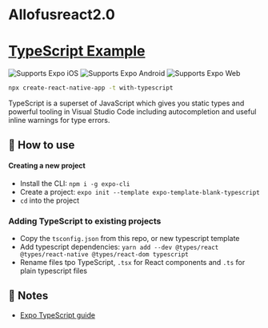 # Allofusreact2.0

# [TypeScript Example](https://www.typescriptlang.org/)

<p>
  <!-- iOS -->
  <img alt="Supports Expo iOS" longdesc="Supports Expo iOS" src="https://img.shields.io/badge/iOS-4630EB.svg?style=flat-square&logo=APPLE&labelColor=999999&logoColor=fff" />
  <!-- Android -->
  <img alt="Supports Expo Android" longdesc="Supports Expo Android" src="https://img.shields.io/badge/Android-4630EB.svg?style=flat-square&logo=ANDROID&labelColor=A4C639&logoColor=fff" />
  <!-- Web -->
  <img alt="Supports Expo Web" longdesc="Supports Expo Web" src="https://img.shields.io/badge/web-4630EB.svg?style=flat-square&logo=GOOGLE-CHROME&labelColor=4285F4&logoColor=fff" />
</p>

```sh
npx create-react-native-app -t with-typescript
```


TypeScript is a superset of JavaScript which gives you static types and powerful tooling in Visual Studio Code including autocompletion and useful inline warnings for type errors.

## 🚀 How to use

#### Creating a new project

- Install the CLI: `npm i -g expo-cli`
- Create a project: `expo init --template expo-template-blank-typescript`
- `cd` into the project

### Adding TypeScript to existing projects

- Copy the `tsconfig.json` from this repo, or new typescript template
- Add typescript dependencies: `yarn add --dev @types/react @types/react-native @types/react-dom typescript`
- Rename files tpo TypeScript, `.tsx` for React components and `.ts` for plain typescript files

## 📝 Notes

- [Expo TypeScript guide](https://docs.expo.io/versions/latest/guides/typescript/)

